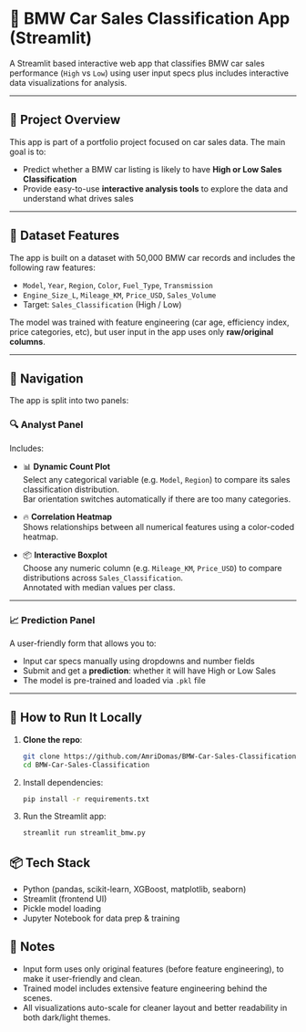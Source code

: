 # 🚗 BMW Car Sales Classification App (Streamlit)

A Streamlit based interactive web app that classifies BMW car sales performance (`High` vs `Low`) using user input specs plus includes interactive data visualizations for analysis.

---

## 🧠 Project Overview

This app is part of a portfolio project focused on car sales data. The main goal is to:

- Predict whether a BMW car listing is likely to have **High or Low Sales Classification**
- Provide easy-to-use **interactive analysis tools** to explore the data and understand what drives sales

---

## 🧩 Dataset Features

The app is built on a dataset with 50,000 BMW car records and includes the following raw features:

- `Model`, `Year`, `Region`, `Color`, `Fuel_Type`, `Transmission`
- `Engine_Size_L`, `Mileage_KM`, `Price_USD`, `Sales_Volume`
- Target: `Sales_Classification` (High / Low)

The model was trained with feature engineering (car age, efficiency index, price categories, etc), but user input in the app uses only **raw/original columns**.

---

## 🧭 Navigation

The app is split into two panels:

### 🔍 Analyst Panel

Includes:

- 📊 **Dynamic Count Plot**  
  Select any categorical variable (e.g. `Model`, `Region`) to compare its sales classification distribution.  
  Bar orientation switches automatically if there are too many categories.

- 🔥 **Correlation Heatmap**  
  Shows relationships between all numerical features using a color-coded heatmap.

- 📦 **Interactive Boxplot**  
  Choose any numeric column (e.g. `Mileage_KM`, `Price_USD`) to compare distributions across `Sales_Classification`.  
  Annotated with median values per class.

---

### 📈 Prediction Panel

A user-friendly form that allows you to:

- Input car specs manually using dropdowns and number fields
- Submit and get a **prediction**: whether it will have High or Low Sales
- The model is pre-trained and loaded via `.pkl` file

---

## 🚀 How to Run It Locally

1. **Clone the repo**:
   ```bash
   git clone https://github.com/AmriDomas/BMW-Car-Sales-Classification.git 
   cd BMW-Car-Sales-Classification
   ```

2. Install dependencies:
   ```bash
   pip install -r requirements.txt
   ```

3. Run the Streamlit app:
   ```bash
   streamlit run streamlit_bmw.py
   ```

## 📦 Tech Stack

   - Python (pandas, scikit-learn, XGBoost, matplotlib, seaborn)
   - Streamlit (frontend UI)
   - Pickle model loading
   - Jupyter Notebook for data prep & training

## 📌 Notes

  - Input form uses only original features (before feature engineering), to make it user-friendly and clean.
  - Trained model includes extensive feature engineering behind the scenes.
  - All visualizations auto-scale for cleaner layout and better readability in both dark/light themes.

